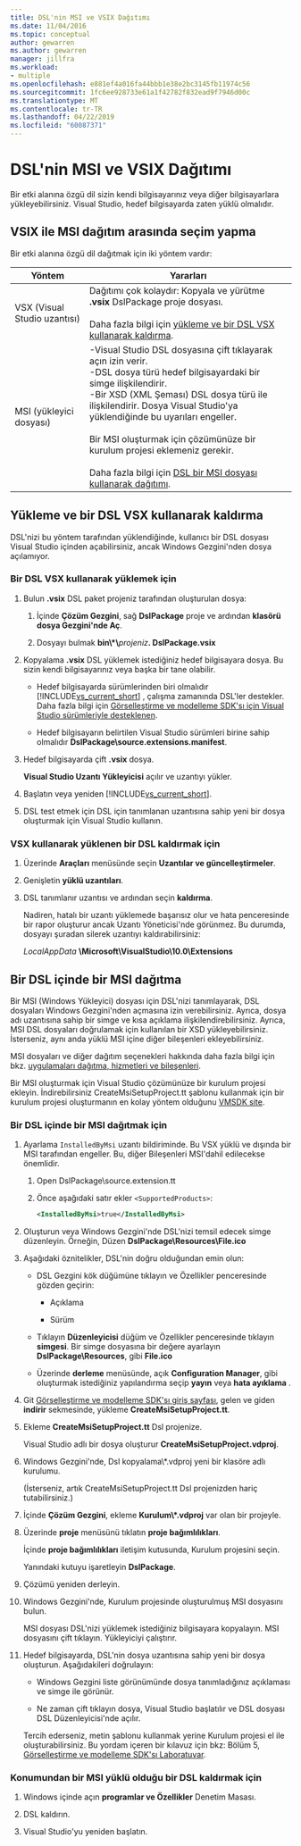 ```yaml
---
title: DSL'nin MSI ve VSIX Dağıtımı
ms.date: 11/04/2016
ms.topic: conceptual
author: gewarren
ms.author: gewarren
manager: jillfra
ms.workload:
- multiple
ms.openlocfilehash: e881ef4a016fa44bbb1e38e2bc3145fb11974c56
ms.sourcegitcommit: 1fc6ee928733e61a1f42782f832ead9f7946d00c
ms.translationtype: MT
ms.contentlocale: tr-TR
ms.lasthandoff: 04/22/2019
ms.locfileid: "60087371"
---
```

# <a name="msi-and-vsix-deployment-of-a-dsl"></a>DSL'nin MSI ve VSIX Dağıtımı
Bir etki alanına özgü dil sizin kendi bilgisayarınız veya diğer bilgisayarlara yükleyebilirsiniz. Visual Studio, hedef bilgisayarda zaten yüklü olmalıdır.

## <a name="which"></a> VSIX ile MSI dağıtım arasında seçim yapma
 Bir etki alanına özgü dil dağıtmak için iki yöntem vardır:

|Yöntem|Yararları|
|-|-|
|VSX (Visual Studio uzantısı)|Dağıtımı çok kolaydır: Kopyala ve yürütme **.vsix** DslPackage proje dosyası.<br /><br /> Daha fazla bilgi için [yükleme ve bir DSL VSX kullanarak kaldırma](#Installing).|
|MSI (yükleyici dosyası)|-Visual Studio DSL dosyasına çift tıklayarak açın izin verir.<br />-DSL dosya türü hedef bilgisayardaki bir simge ilişkilendirir.<br />-Bir XSD (XML Şeması) DSL dosya türü ile ilişkilendirir. Dosya Visual Studio'ya yüklendiğinde bu uyarıları engeller.<br /><br /> Bir MSI oluşturmak için çözümünüze bir kurulum projesi eklemeniz gerekir.<br /><br /> Daha fazla bilgi için [DSL bir MSI dosyası kullanarak dağıtımı](#msi).|

## <a name="Installing"></a> Yükleme ve bir DSL VSX kullanarak kaldırma

DSL'nizi bu yöntem tarafından yüklendiğinde, kullanıcı bir DSL dosyası Visual Studio içinden açabilirsiniz, ancak Windows Gezgini'nden dosya açılamıyor.

### <a name="to-install-a-dsl-by-using-the-vsx"></a>Bir DSL VSX kullanarak yüklemek için

1. Bulun **.vsix** DSL paket projeniz tarafından oluşturulan dosya:

   1. İçinde **Çözüm Gezgini**, sağ **DslPackage** proje ve ardından **klasörü dosya Gezgini'nde Aç**.

   2. Dosyayı bulmak **bin\\\*\\**_projeniz_**. DslPackage.vsix**

2. Kopyalama **.vsix** DSL yüklemek istediğiniz hedef bilgisayara dosya. Bu sizin kendi bilgisayarınız veya başka bir tane olabilir.

   - Hedef bilgisayarda sürümlerinden biri olmalıdır [!INCLUDE[vs_current_short](../code-quality/includes/vs_current_short_md.md)] , çalışma zamanında DSL'ler destekler. Daha fazla bilgi için [Görselleştirme ve modelleme SDK'sı için Visual Studio sürümleriyle desteklenen](../modeling/supported-visual-studio-editions-for-visualization-amp-modeling-sdk.md).

   - Hedef bilgisayarın belirtilen Visual Studio sürümleri birine sahip olmalıdır **DslPackage\source.extensions.manifest**.

3. Hedef bilgisayarda çift **.vsix** dosya.

    **Visual Studio Uzantı Yükleyicisi** açılır ve uzantıyı yükler.

4. Başlatın veya yeniden [!INCLUDE[vs_current_short](../code-quality/includes/vs_current_short_md.md)].

5. DSL test etmek için DSL için tanımlanan uzantısına sahip yeni bir dosya oluşturmak için Visual Studio kullanın.

### <a name="to-uninstall-a-dsl-that-was-installed-by-using-vsx"></a>VSX kullanarak yüklenen bir DSL kaldırmak için

1. Üzerinde **Araçları** menüsünde seçin **Uzantılar ve güncelleştirmeler**.

2. Genişletin **yüklü uzantıları**.

3. DSL tanımlanır uzantısı ve ardından seçin **kaldırma**.

   Nadiren, hatalı bir uzantı yüklemede başarısız olur ve hata penceresinde bir rapor oluşturur ancak Uzantı Yöneticisi'nde görünmez. Bu durumda, dosyayı şuradan silerek uzantıyı kaldırabilirsiniz:

   *LocalAppData* **\Microsoft\VisualStudio\10.0\Extensions**

## <a name="msi"></a> Bir DSL içinde bir MSI dağıtma
 Bir MSI (Windows Yükleyici) dosyası için DSL'nizi tanımlayarak, DSL dosyaları Windows Gezgini'nden açmasına izin verebilirsiniz. Ayrıca, dosya adı uzantısına sahip bir simge ve kısa açıklama ilişkilendirebilirsiniz. Ayrıca, MSI DSL dosyaları doğrulamak için kullanılan bir XSD yükleyebilirsiniz. İsterseniz, aynı anda yüklü MSI içine diğer bileşenleri ekleyebilirsiniz.

 MSI dosyaları ve diğer dağıtım seçenekleri hakkında daha fazla bilgi için bkz. [uygulamaları dağıtma, hizmetleri ve bileşenleri](../deployment/deploying-applications-services-and-components.md).

 Bir MSI oluşturmak için Visual Studio çözümünüze bir kurulum projesi ekleyin. İndirebilirsiniz CreateMsiSetupProject.tt şablonu kullanmak için bir kurulum projesi oluşturmanın en kolay yöntem olduğunu [VMSDK site](http://go.microsoft.com/fwlink/?LinkID=186128).

### <a name="to-deploy-a-dsl-in-an-msi"></a>Bir DSL içinde bir MSI dağıtmak için

1. Ayarlama `InstalledByMsi` uzantı bildiriminde. Bu VSX yüklü ve dışında bir MSI tarafından engeller. Bu, diğer Bileşenleri MSI'dahil edilecekse önemlidir.

   1. Open DslPackage\source.extension.tt

   2. Önce aşağıdaki satır ekler `<SupportedProducts>`:

       ```xml
       <InstalledByMsi>true</InstalledByMsi>
       ```

2. Oluşturun veya Windows Gezgini'nde DSL'nizi temsil edecek simge düzenleyin. Örneğin, Düzen **DslPackage\Resources\File.ico**

3. Aşağıdaki öznitelikler, DSL'nin doğru olduğundan emin olun:

   - DSL Gezgini kök düğümüne tıklayın ve Özellikler penceresinde gözden geçirin:

       - Açıklama

       - Sürüm

   - Tıklayın **Düzenleyicisi** düğüm ve Özellikler penceresinde tıklayın **simgesi**. Bir simge dosyasına bir değere ayarlayın **DslPackage\Resources**, gibi **File.ico**

   - Üzerinde **derleme** menüsünde, açık **Configuration Manager**, gibi oluşturmak istediğiniz yapılandırma seçip **yayın** veya **hata ayıklama** .

4. Git [Görselleştirme ve modelleme SDK'sı giriş sayfası](http://go.microsoft.com/fwlink/?LinkID=186128), gelen ve giden **indirir** sekmesinde, yükleme **CreateMsiSetupProject.tt**.

5. Ekleme **CreateMsiSetupProject.tt** Dsl projenize.

    Visual Studio adlı bir dosya oluşturur **CreateMsiSetupProject.vdproj**.

6. Windows Gezgini'nde, Dsl kopyalama\\*.vdproj yeni bir klasöre adlı kurulumu.

    (İsterseniz, artık CreateMsiSetupProject.tt Dsl projenizden hariç tutabilirsiniz.)

7. İçinde **Çözüm Gezgini**, ekleme **Kurulum\\\*.vdproj** var olan bir projeyle.

8. Üzerinde **proje** menüsünü tıklatın **proje bağımlılıkları**.

    İçinde **proje bağımlılıkları** iletişim kutusunda, Kurulum projesini seçin.

    Yanındaki kutuyu işaretleyin **DslPackage**.

9. Çözümü yeniden derleyin.

10. Windows Gezgini'nde, Kurulum projesinde oluşturulmuş MSI dosyasını bulun.

     MSI dosyası DSL'nizi yüklemek istediğiniz bilgisayara kopyalayın. MSI dosyasını çift tıklayın. Yükleyiciyi çalıştırır.

11. Hedef bilgisayarda, DSL'nin dosya uzantısına sahip yeni bir dosya oluşturun. Aşağıdakileri doğrulayın:

    - Windows Gezgini liste görünümünde dosya tanımladığınız açıklaması ve simge ile görünür.

    - Ne zaman çift tıklayın dosya, Visual Studio başlatılır ve DSL dosyası DSL Düzenleyicisi'nde açılır.

    Tercih ederseniz, metin şablonu kullanmak yerine Kurulum projesi el ile oluşturabilirsiniz. Bu yordam içeren bir kılavuz için bkz: Bölüm 5, [Görselleştirme ve modelleme SDK'sı Laboratuvar](http://go.microsoft.com/fwlink/?LinkId=208878).

### <a name="to-uninstall-a-dsl-that-was-installed-from-an-msi"></a>Konumundan bir MSI yüklü olduğu bir DSL kaldırmak için

1. Windows içinde açın **programlar ve Özellikler** Denetim Masası.

2. DSL kaldırın.

3. Visual Studio'yu yeniden başlatın.